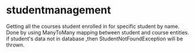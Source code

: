 # studentmanagement
Getting all the courses student enrolled in for specific student by name.
Done by using ManyToMany mapping between student and course entities.
if student's data not in database ,then StudentNotFoundException will be thrown.
